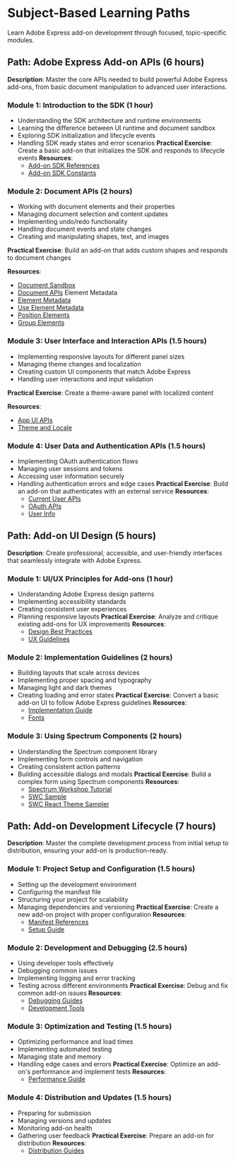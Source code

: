 # Subject-Based Learning Paths

Learn Adobe Express add-on development through focused, topic-specific modules.

## Path: Adobe Express Add-on APIs (6 hours)

**Description**: Master the core APIs needed to build powerful Adobe Express add-ons, from basic document manipulation to advanced user interactions.

### Module 1: Introduction to the SDK (1 hour)

- Understanding the SDK architecture and runtime environments
- Learning the difference between UI runtime and document sandbox
- Exploring SDK initialization and lifecycle events
- Handling SDK ready states and error scenarios
  **Practical Exercise**: Create a basic add-on that initializes the SDK and responds to lifecycle events
  **Resources**:
  - [Add-on SDK References](/references/index.md)
  - [Add-on SDK Constants](/references/addonsdk/addonsdk-constants.md)

### Module 2: Document APIs (2 hours)

- Working with document elements and their properties
- Managing document selection and content updates
- Implementing undo/redo functionality
- Handling document events and state changes
- Creating and manipulating shapes, text, and images

**Practical Exercise**: Build an add-on that adds custom shapes and responds to document changes

**Resources**:

- [Document Sandbox](/references/document-sandbox/)
- [Document APIs](/references/document-sandbox/document-apis/)
  Element Metadata
- [Element Metadata](/references/document-sandbox/document-apis/classes/AddOnData/)
- [Use Element Metadata](../../../guides/develop/how_to/element_metadata.md)
- [Position Elements](../../../guides/develop/how_to/position_elements.md)
- [Group Elements](../../../guides/develop/how_to/group_elements.md)

### Module 3: User Interface and Interaction APIs (1.5 hours)

- Implementing responsive layouts for different panel sizes
- Managing theme changes and localization
- Creating custom UI components that match Adobe Express
- Handling user interactions and input validation

**Practical Exercise**: Create a theme-aware panel with localized content

**Resources**:

- [App UI APIs](/references/addonsdk/app-ui.md)
- [Theme and Locale](../../../guides/develop/how_to/theme_locale.md)

### Module 4: User Data and Authentication APIs (1.5 hours)

- Implementing OAuth authentication flows
- Managing user sessions and tokens
- Accessing user information securely
- Handling authentication errors and edge cases
  **Practical Exercise**: Build an add-on that authenticates with an external service
  **Resources**:
  - [Current User APIs](/references/addonsdk/app-currentUser.md)
  - [OAuth APIs](/references/addonsdk/app-oauth.md)
  - [User Info](../../../guides/develop/how_to/user_info.md)

## Path: Add-on UI Design (5 hours)

**Description**: Create professional, accessible, and user-friendly interfaces that seamlessly integrate with Adobe Express.

### Module 1: UI/UX Principles for Add-ons (1 hour)

- Understanding Adobe Express design patterns
- Implementing accessibility standards
- Creating consistent user experiences
- Planning responsive layouts
  **Practical Exercise**: Analyze and critique existing add-ons for UX improvements
  **Resources**:
  - [Design Best Practices](../../../resources/design/best_practices.md)
  - [UX Guidelines](../../../resources/design/ux_guidelines/introduction.md)

### Module 2: Implementation Guidelines (2 hours)

- Building layouts that scale across devices
- Implementing proper spacing and typography
- Managing light and dark themes
- Creating loading and error states
  **Practical Exercise**: Convert a basic add-on UI to follow Adobe Express guidelines
  **Resources**:
  - [Implementation Guide](../../../resources/design/implementation_guide.md)
  - [Fonts](../../../resources/design/fonts.md)

### Module 3: Using Spectrum Components (2 hours)

- Understanding the Spectrum component library
- Implementing form controls and navigation
- Creating consistent action patterns
- Building accessible dialogs and modals
  **Practical Exercise**: Build a complex form using Spectrum components
  **Resources**:
  - [Spectrum Workshop Tutorial](../../../resources/tutorials/spectrum-workshop/index.md)
  - [SWC Sample](/samples.md#swc)
  - [SWC React Theme Sampler](/samples.md#swc-react-theme-sampler)

## Path: Add-on Development Lifecycle (7 hours)

**Description**: Master the complete development process from initial setup to distribution, ensuring your add-on is production-ready.

### Module 1: Project Setup and Configuration (1.5 hours)

- Setting up the development environment
- Configuring the manifest file
- Structuring your project for scalability
- Managing dependencies and versioning
  **Practical Exercise**: Create a new add-on project with proper configuration
  **Resources**:
  - [Manifest References](/references/manifest/index.md)
  - [Setup Guide](../../../guides/getting_started/setup.md)

### Module 2: Development and Debugging (2.5 hours)

- Using developer tools effectively
- Debugging common issues
- Implementing logging and error tracking
- Testing across different environments
  **Practical Exercise**: Debug and fix common add-on issues
  **Resources**:
  - [Debugging Guides](../../../guides/debug/index.md)
  - [Development Tools](../../../guides/getting_started/dev_tooling.md)

### Module 3: Optimization and Testing (1.5 hours)

- Optimizing performance and load times
- Implementing automated testing
- Managing state and memory
- Handling edge cases and errors
  **Practical Exercise**: Optimize an add-on's performance and implement tests
  **Resources**:
  - [Performance Guide](../../../resources/advanced-topics/performance.md)

### Module 4: Distribution and Updates (1.5 hours)

- Preparing for submission
- Managing versions and updates
- Monitoring add-on health
- Gathering user feedback
  **Practical Exercise**: Prepare an add-on for distribution
  **Resources**:
  - [Distribution Guides](../../../resources/distribute/index.md)
